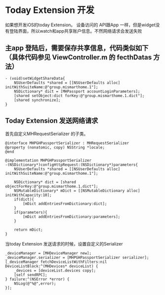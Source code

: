 <!-- beta -->
# Today Extension 开发
如果想开发iOS的today Extension。 设备访问的 API跟App 一样，但是widget没有登陆界面，所以watch和app共享账户信息。不然网络请求会发送失败

## 主app 登陆后，需要保存共享信息，代码类似如下（具体代码参见 ViewController.m 的 fecthDatas 方法）
```objc
- (void)setWidgetShareData{
	NSUserDefaults *shared = [[NSUserDefaults alloc] initWithSuiteName:@"group.mismarthome.1"];
	NSDictionary* dict = [MHPassport accountLoginParameters];
	[shared setObject:dict forKey:@"group.mismarthome.1.dict"];
	[shared synchronize];
}
```

## Today Extension 发送网络请求

首先自定义MHRequestSerializer 的子类。
```objc
@interface MHPGHPassportSerializer : MHRequestSerializer
@property (nonatomic, copy) NSString *locale;
@end

@implementation MHPGHPassportSerializer
-(NSDictionary*)configHttpRequest:(NSDictionary*)parameters{
	NSUserDefaults *shared = [[NSUserDefaults alloc] initWithSuiteName:@"group.mismarthome.1"];

	NSDictionary* dict = [shared objectForKey:@"group.mismarthome.1.dict"];
	NSMutableDictionary* mDict = [[NSMutableDictionary alloc] initWithCapacity:10];
	if(dict){
		[mDict addEntriesFromDictionary:dict];
	}
	if(parameters){
		[mDict addEntriesFromDictionary:parameters];
	}

	return mDict;
}
```
当today Extension 发送请求的时候，设置自定义的Serializer

```objc
_deviceManager = [MHDeviceManager new];
_deviceManager.serializer = [MHPGHPassportSerializer serializer];
[_deviceManager fetchDeviceListWithFilters:nil DeviceListBlock:^(MHDevices* deviceList) {
	_devices = [deviceList.devices copy];
	[self sendRPC];
} failure:^(NSError *error) {
	NSLog(@"%@",error);
}];
```


